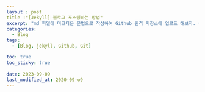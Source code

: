 ```yaml
---
layout : post
title :"[Jekyll] 블로그 포스팅하는 방법"
excerpt: "md 파일에 마크다운 문법으로 작성하여 Github 원격 저장소에 업로드 해보자. 에디터는 Visual Studio code 사용! 로컬 서버에서 확인도 해보자. "
categories:
  - Blog
tags:
  - [Blog, jekyll, Github, Git]

toc: true
toc_sticky: true
 
date: 2023-09-09
last_modified_at: 2020-09-o9
---
```

